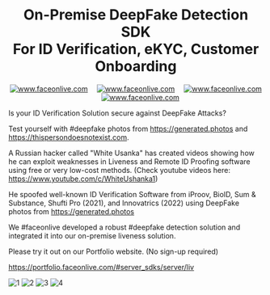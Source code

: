 <h1 align="center">On-Premise DeepFake Detection SDK <br/>For ID Verification, eKYC, Customer Onboarding</h1>


<p align="center">
<a target="_blank" href="mailto:contact@faceonlive.com"><img src="https://img.shields.io/badge/email-contact@faceonlive.com-blue.svg?logo=gmail " alt="www.faceonlive.com"></a>&emsp;
<a target="_blank" href="https://t.me/faceonlive"><img src="https://img.shields.io/badge/telegram-@faceonlive-blue.svg?logo=telegram " alt="www.faceonlive.com"></a>&emsp;
<a target="_blank" href="https://wa.me/+17074043606"><img src="https://img.shields.io/badge/whatsapp-faceonlive-blue.svg?logo=whatsapp " alt="www.faceonlive.com"></a>&emsp;
<a target="_blank" href="skype:demidemi1125?chat"><img src="https://img.shields.io/badge/skype-demidemi1125-blue.svg?logo=skype " alt="www.faceonlive.com"></a>
</p>

Is your ID Verification Solution secure against DeepFake Attacks?

Test yourself with #deepfake photos from https://generated.photos and https://thispersondoesnotexist.com.


A Russian hacker called "White Usanka" has created videos showing how he can exploit weaknesses in Liveness and Remote ID Proofing software using free or very low-cost methods. (Check youtube videos here: https://www.youtube.com/c/WhiteUshanka1)

He spoofed well-known ID Verification Software from iProov, BioID, Sum & Substance, Shufti Pro (2021), and Innovatrics (2022) using DeepFake photos from https://generated.photos


We #faceonlive developed a robust #deepfake detection solution and integrated it into our on-premise liveness solution.

Please try it out on our Portfolio website. (No sign-up required)

https://portfolio.faceonlive.com/#server_sdks/server/liv


![1](https://user-images.githubusercontent.com/91896009/186431454-7c793824-35bf-43c9-b877-7a98b5af2f17.jpg)
![2](https://user-images.githubusercontent.com/91896009/186431468-76b6f914-dc39-4dbd-96bc-d82847a6db7d.jpg)
![3](https://user-images.githubusercontent.com/91896009/186431471-e982df5d-7ccd-42e5-988e-cce3328f18ba.jpg)
![4](https://user-images.githubusercontent.com/91896009/186431476-448c4f91-1567-4286-afbc-9729db41db71.jpg)
